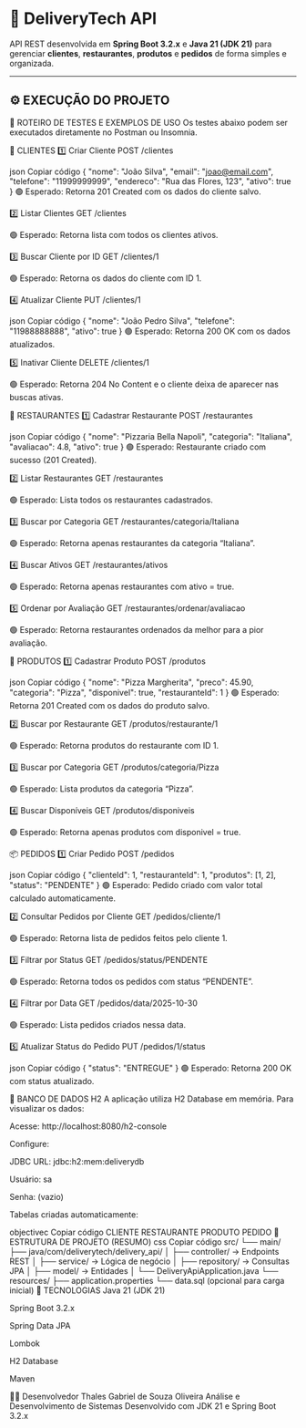 # 🍔 DeliveryTech API

API REST desenvolvida em **Spring Boot 3.2.x** e **Java 21 (JDK 21)** para gerenciar **clientes**, **restaurantes**, **produtos** e **pedidos** de forma simples e organizada.

---

## ⚙️ EXECUÇÃO DO PROJETO


🧪 ROTEIRO DE TESTES E EXEMPLOS DE USO
Os testes abaixo podem ser executados diretamente no Postman ou Insomnia.

🧍 CLIENTES
1️⃣ Criar Cliente
POST /clientes

json
Copiar código
{
  "nome": "João Silva",
  "email": "joao@email.com",
  "telefone": "11999999999",
  "endereco": "Rua das Flores, 123",
  "ativo": true
}
🟢 Esperado: Retorna 201 Created com os dados do cliente salvo.

2️⃣ Listar Clientes
GET /clientes

🟢 Esperado: Retorna lista com todos os clientes ativos.

3️⃣ Buscar Cliente por ID
GET /clientes/1

🟢 Esperado: Retorna os dados do cliente com ID 1.

4️⃣ Atualizar Cliente
PUT /clientes/1

json
Copiar código
{
  "nome": "João Pedro Silva",
  "telefone": "11988888888",
  "ativo": true
}
🟢 Esperado: Retorna 200 OK com os dados atualizados.

5️⃣ Inativar Cliente
DELETE /clientes/1

🟢 Esperado: Retorna 204 No Content e o cliente deixa de aparecer nas buscas ativas.

🍴 RESTAURANTES
1️⃣ Cadastrar Restaurante
POST /restaurantes

json
Copiar código
{
  "nome": "Pizzaria Bella Napoli",
  "categoria": "Italiana",
  "avaliacao": 4.8,
  "ativo": true
}
🟢 Esperado: Restaurante criado com sucesso (201 Created).

2️⃣ Listar Restaurantes
GET /restaurantes

🟢 Esperado: Lista todos os restaurantes cadastrados.

3️⃣ Buscar por Categoria
GET /restaurantes/categoria/Italiana

🟢 Esperado: Retorna apenas restaurantes da categoria “Italiana”.

4️⃣ Buscar Ativos
GET /restaurantes/ativos

🟢 Esperado: Retorna apenas restaurantes com ativo = true.

5️⃣ Ordenar por Avaliação
GET /restaurantes/ordenar/avaliacao

🟢 Esperado: Retorna restaurantes ordenados da melhor para a pior avaliação.

🍕 PRODUTOS
1️⃣ Cadastrar Produto
POST /produtos

json
Copiar código
{
  "nome": "Pizza Margherita",
  "preco": 45.90,
  "categoria": "Pizza",
  "disponivel": true,
  "restauranteId": 1
}
🟢 Esperado: Retorna 201 Created com os dados do produto salvo.

2️⃣ Buscar por Restaurante
GET /produtos/restaurante/1

🟢 Esperado: Retorna produtos do restaurante com ID 1.

3️⃣ Buscar por Categoria
GET /produtos/categoria/Pizza

🟢 Esperado: Lista produtos da categoria “Pizza”.

4️⃣ Buscar Disponíveis
GET /produtos/disponiveis

🟢 Esperado: Retorna apenas produtos com disponivel = true.

📦 PEDIDOS
1️⃣ Criar Pedido
POST /pedidos

json
Copiar código
{
  "clienteId": 1,
  "restauranteId": 1,
  "produtos": [1, 2],
  "status": "PENDENTE"
}
🟢 Esperado: Pedido criado com valor total calculado automaticamente.

2️⃣ Consultar Pedidos por Cliente
GET /pedidos/cliente/1

🟢 Esperado: Retorna lista de pedidos feitos pelo cliente 1.

3️⃣ Filtrar por Status
GET /pedidos/status/PENDENTE

🟢 Esperado: Retorna todos os pedidos com status “PENDENTE”.

4️⃣ Filtrar por Data
GET /pedidos/data/2025-10-30

🟢 Esperado: Lista pedidos criados nessa data.

5️⃣ Atualizar Status do Pedido
PUT /pedidos/1/status

json
Copiar código
{
  "status": "ENTREGUE"
}
🟢 Esperado: Retorna 200 OK com status atualizado.

💾 BANCO DE DADOS H2
A aplicação utiliza H2 Database em memória.
Para visualizar os dados:

Acesse: http://localhost:8080/h2-console

Configure:

JDBC URL: jdbc:h2:mem:deliverydb

Usuário: sa

Senha: (vazio)

Tabelas criadas automaticamente:

objectivec
Copiar código
CLIENTE
RESTAURANTE
PRODUTO
PEDIDO
📂 ESTRUTURA DE PROJETO (RESUMO)
css
Copiar código
src/
 └── main/
     ├── java/com/deliverytech/delivery_api/
     │   ├── controller/        → Endpoints REST
     │   ├── service/           → Lógica de negócio
     │   ├── repository/        → Consultas JPA
     │   ├── model/             → Entidades
     │   └── DeliveryApiApplication.java
     └── resources/
         ├── application.properties
         └── data.sql (opcional para carga inicial)
🧰 TECNOLOGIAS
Java 21 (JDK 21)

Spring Boot 3.2.x

Spring Data JPA

Lombok

H2 Database

Maven

👨‍💻 Desenvolvedor
Thales Gabriel de Souza Oliveira
Análise e Desenvolvimento de Sistemas
Desenvolvido com JDK 21 e Spring Boot 3.2.x